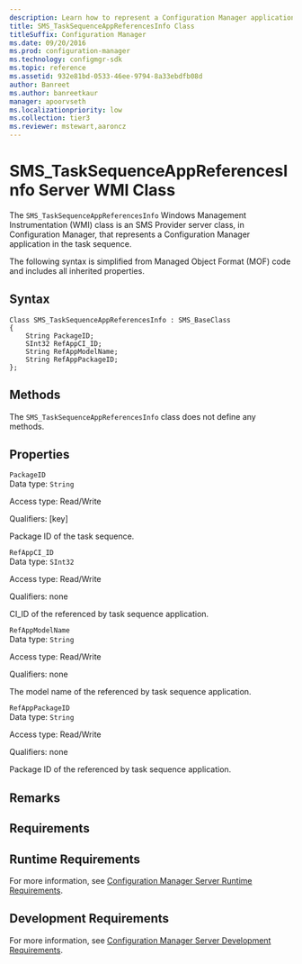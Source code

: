 ```yaml
---
description: Learn how to represent a Configuration Manager application in the task sequence using SMS_TaskSequenceAppReferencesInfo class.
title: SMS_TaskSequenceAppReferencesInfo Class
titleSuffix: Configuration Manager
ms.date: 09/20/2016
ms.prod: configuration-manager
ms.technology: configmgr-sdk
ms.topic: reference
ms.assetid: 932e81bd-0533-46ee-9794-8a33ebdfb08d
author: Banreet
ms.author: banreetkaur
manager: apoorvseth
ms.localizationpriority: low
ms.collection: tier3
ms.reviewer: mstewart,aaroncz 
---
```

# SMS_TaskSequenceAppReferencesInfo Server WMI Class
The `SMS_TaskSequenceAppReferencesInfo` Windows Management Instrumentation (WMI) class is an SMS Provider server class, in Configuration Manager, that represents a Configuration Manager application in the task sequence.  

 The following syntax is simplified from Managed Object Format (MOF) code and includes all inherited properties.  

## Syntax  

```  
Class SMS_TaskSequenceAppReferencesInfo : SMS_BaseClass  
{  
    String PackageID;  
    SInt32 RefAppCI_ID;  
    String RefAppModelName;  
    String RefAppPackageID;  
};  
```  

## Methods  
 The `SMS_TaskSequenceAppReferencesInfo` class does not define any methods.  

## Properties  
 `PackageID`  
 Data type: `String`  

 Access type: Read/Write  

 Qualifiers: [key]  

 Package ID of the task sequence.  

 `RefAppCI_ID`  
 Data type: `SInt32`  

 Access type: Read/Write  

 Qualifiers: none  

 CI_ID of the referenced by task sequence application.  

 `RefAppModelName`  
 Data type: `String`  

 Access type: Read/Write  

 Qualifiers: none  

 The model name of the referenced by task sequence application.  

 `RefAppPackageID`  
 Data type: `String`  

 Access type: Read/Write  

 Qualifiers: none  

 Package ID of the referenced by task sequence application.  

## Remarks  

## Requirements  

## Runtime Requirements  
 For more information, see [Configuration Manager Server Runtime Requirements](../../../develop/core/reqs/server-runtime-requirements.md).  

## Development Requirements  
 For more information, see [Configuration Manager Server Development Requirements](../../../develop/core/reqs/server-development-requirements.md).
